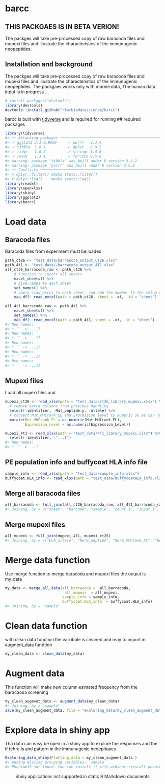 barcc
================

<!-- README.md is generated from the README.Rmd file. Edit that file for updates -->

## THIS PACKGAES IS IN BETA VERION\!

The packges will take pre-processed copy of raw baracoda files and
mupexi files and illustrate the characteristics of the immunugenic
neopeptides.

## Installation and background

The packges will take pre-processed copy of raw baracoda files and
mupexi files and illustrate the characteristics of the immunugenic
neopeptides. The packgaes works only with murine data, The human data
input is in progress …

``` r
# install.packages("devtools")
library(devtools)
devtools::install_github("rforbiodatascience/barcc")
```

barcc is built with [tidyverse](https://github.com/tidyverse/tidyverse)
and is required for running \#\# required packages

``` r
library(tidyverse)
#> ── Attaching packages ────────────────────────────────────────────────────────────────────── tidyverse 1.3.0 ──
#> ✓ ggplot2 3.3.0.9000     ✓ purrr   0.3.4     
#> ✓ tibble  3.0.1          ✓ dplyr   0.8.5     
#> ✓ tidyr   1.0.2          ✓ stringr 1.4.0     
#> ✓ readr   1.3.1          ✓ forcats 0.5.0
#> Warning: package 'tibble' was built under R version 3.6.2
#> Warning: package 'purrr' was built under R version 3.6.2
#> ── Conflicts ───────────────────────────────────────────────────────────────────────── tidyverse_conflicts() ──
#> x dplyr::filter() masks stats::filter()
#> x dplyr::lag()    masks stats::lag()
library(readxl)
library(openxlsx)
library(shiny)
library(ggplot2)
library(barcc)
```

# Load data

## Baracoda files

Baracoda files from experiment must be loaded

``` r
path_ct26 <- "test_data/barracoda_output_CT26.xlsx"
path_4t1 <- "test_data//barracoda_output_4T1.xlsx"
all_ct26_barracoda_raw <- path_ct26 %>% 
    # function to import all sheets
    excel_sheets() %>% 
    # give names to each sheet
    set_names() %>% 
    # apply read_excel to each sheet, and add the number to the colum sheet
    map_df(~ read_excel(path = path_ct26, sheet = .x), .id = "sheet") 
  
all_4t1_barracoda_raw <- path_4t1 %>% 
    excel_sheets() %>% 
    set_names() %>% 
    map_df(~ read_excel(path = path_4t1, sheet = .x), .id = "sheet")
#> New names:
#> * `` -> ...17
#> New names:
#> * `` -> ...17
#> New names:
#> * `` -> ...17
#> New names:
#> * `` -> ...17
#> New names:
#> * `` -> ...17
```

## Mupexi files

Load all mupexi files
and

``` r
mupexi_ct26 <- read_xlsx(path = "test_data/ct26_library_mupexi.xlsx") %>% 
  # remove extra columns from previous handling
  select(-identifier, -Mut_peptide.y, -Allele) %>% 
  # convert Mut_MHCrank_EL and Expression level to numeric so we can join both files
  mutate(Mut_MHCrank_EL = as.numeric(Mut_MHCrank_EL),
         Expression_Level = as.numeric(Expression_Level))

mupexi_4t1 <- read_xlsx(path = "test_data/4T1_library_mupexi.xlsx") %>% 
  select(-identifier, -"...1")
#> New names:
#> * `` -> ...1
```

## PE population info and buffycoat HLA info file

``` r
sample_info <- read_xlsx(path = "test_data/sample_info.xlsx")
buffycoat.HLA_info <- read_xlsx(path = "test_data/buffycoatHLA_info.xlsx")
```

## Merge all baracoda files

``` r
all_barracoda <- full_join(all_ct26_barracoda_raw, all_4t1_barracoda_raw)
#> Joining, by = c("sheet", "barcode", "sample", "count.1", "input.1", "input.2", "input.3", "log_fold_change", "p", "-log10(p)", "masked_p (p = 1 if logFC < 0)", "-log10(masked_p)", "count.normalised (edgeR)", "input.normalised (edgeR)", "Peptide.name", "HLA", "Sequence")
```

## Merge mupexi files

``` r
all_mupexi <- full_join(mupexi_4t1, mupexi_ct26) 
#> Joining, by = c("HLA_allele", "Norm_peptide", "Norm_MHCrank_EL", "Norm_MHCscore_EL", "Norm_MHCaffinity", "Norm_MHCrank_BA", "Norm_MHCscore_BA", "Mut_peptide", "Mut_MHCrank_EL", "Mut_MHCscore_EL", "Mut_MHCaffinity", "Mut_MHCrank_BA", "Mut_MHCscore_BA", "Gene_ID", "Transcript_ID", "Amino_Acid_Change", "Allele_Frequency", "Mismatches", "peptide_position", "Chr", "Genomic_Position", "Protein_position", "Mutation_Consequence", "Gene_Symbol", "Cancer_Driver_Gene", "Proteome_Peptide_Match", "Expression_Level", "Mutant_affinity_score", "Normal_affinity_score", "Expression_score", "priority_Score", "Self_Similarity")
```

# Merge data function

Use merge function to merge baracoda and mupexi files the output is
my\_data

``` r
my_data <- merge_all_data(all_barracoda =  all_barracoda,
                           all_mupexi  = all_mupexi,
                          sample_info = sample_info,
                          buffycoat.HLA_info  = buffycoat.HLA_info)
#> Joining, by = "sample"
```

# Clean data function

with clean data function the varribale is cleaned and reay to import in
augment\_data fundtion

``` r
my_clean_data <- clean_data(my_data)
```

# Augment data

This function will make new column esimated frequency from the baracaoda
screening

``` r
my_clean_augment_data <- augment_data(my_clean_data)
#> Joining, by = "sample"
save(my_clean_augment_data, file = "exploring_data/my_clean_augment_data.Rdata")
```

# Explore data in shiny app

Tha data can easy be open in a shiny app to explore the responses and
the if tehre is and pattern in the immunugenic neoepitopes

``` r
Exploring_data_shiny(Plotting_data = my_clean_augment_data )
#> Adding missing grouping variables: `sample`
#> PhantomJS not found. You can install it with webshot::install_phantomjs(). If it is installed, please make sure the phantomjs executable can be found via the PATH variable.
```

<!--html_preserve-->

<div class="muted well" style="width: 100% ; height: 400px ; text-align: center; box-sizing: border-box; -moz-box-sizing: border-box; -webkit-box-sizing: border-box;">

Shiny applications not supported in static R Markdown documents

</div>

<!--/html_preserve-->
